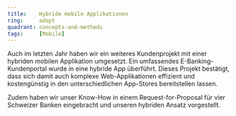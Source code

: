 ```yaml
---
title:    Hybride mobile Applikationen  
ring:     adopt  
quadrant: concepts-and-methods
tags:     [Mobile]
---
```


Auch im letzten Jahr haben wir ein weiteres Kundenprojekt mit einer hybriden mobilen Applikation umgesetzt. Ein umfassendes E-Banking-Kundenportal wurde in eine hybride App überführt. Dieses Projekt bestätigt, dass sich damit auch komplexe Web-Applikationen effizient und kostengünstig in den unterschiedlichen App-Stores bereitstellen lassen.

Zudem haben wir unser Know-How in einem Request-for-Proposal für vier Schweizer Banken eingebracht und unseren hybriden Ansatz vorgestellt.
